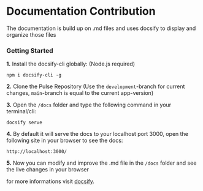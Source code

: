 # Documentation Contribution

The documentation is build up on .md files and uses docsify to display and organize those files

### Getting Started
**1.** Install the docsify-cli globally: (Node.js required)
```
npm i docsify-cli -g
```
**2.** Clone the Pulse Repository (Use the `development`-branch for current changes, `main`-branch is equal to the current app-version)

**3.** Open the `/docs` folder and type the following command in your terminal/cli:
```
docsify serve
```
**4.** By default it will serve the docs to your localhost port 3000, open the following site in your browser to see the docs:
```
http://localhost:3000/
```
**5.** Now you can modify and improve the .md file in the `/docs` folder and see the live changes in your browser  

for more informations visit [docsify](https://docsify.js.org/#/quickstart).
